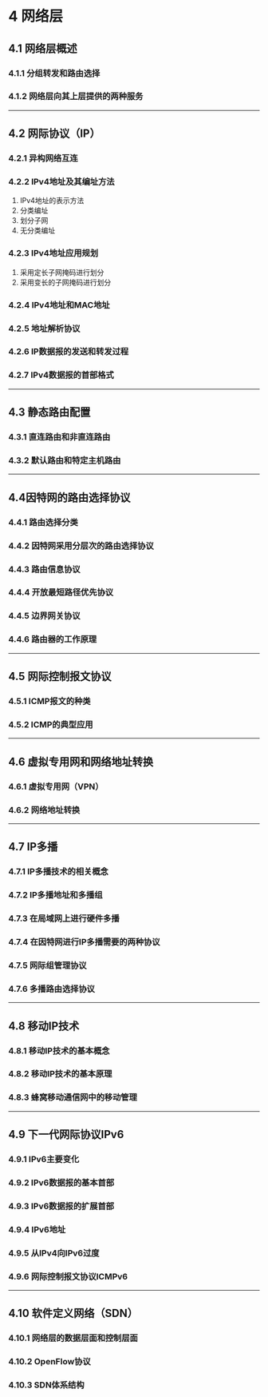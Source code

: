 # 4 网络层
## 4.1 网络层概述
### 4.1.1 分组转发和路由选择
### 4.1.2 网络层向其上层提供的两种服务
---

## 4.2 网际协议（IP）
### 4.2.1 异构网络互连
### 4.2.2 IPv4地址及其编址方法
1. IPv4地址的表示方法
2. 分类编址
3. 划分子网
4. 无分类编址
### 4.2.3 IPv4地址应用规划
1. 采用定长子网掩码进行划分
2. 采用变长的子网掩码进行划分
### 4.2.4 IPv4地址和MAC地址
### 4.2.5 地址解析协议
### 4.2.6 IP数据报的发送和转发过程
### 4.2.7 IPv4数据报的首部格式
---

## 4.3 静态路由配置
### 4.3.1 直连路由和非直连路由
### 4.3.2 默认路由和特定主机路由

---

## 4.4因特网的路由选择协议
### 4.4.1 路由选择分类
### 4.4.2 因特网采用分层次的路由选择协议
### 4.4.3 路由信息协议
### 4.4.4 开放最短路径优先协议
### 4.4.5 边界网关协议
### 4.4.6 路由器的工作原理
---

## 4.5 网际控制报文协议
### 4.5.1 ICMP报文的种类
### 4.5.2 ICMP的典型应用
---

## 4.6 虚拟专用网和网络地址转换
### 4.6.1 虚拟专用网（VPN）
### 4.6.2 网络地址转换
---

## 4.7 IP多播
### 4.7.1 IP多播技术的相关概念
### 4.7.2 IP多播地址和多播组
### 4.7.3 在局域网上进行硬件多播
### 4.7.4 在因特网进行IP多播需要的两种协议
### 4.7.5 网际组管理协议
### 4.7.6 多播路由选择协议
---

## 4.8 移动IP技术
### 4.8.1 移动IP技术的基本概念
### 4.8.2 移动IP技术的基本原理
### 4.8.3 蜂窝移动通信网中的移动管理
---

## 4.9 下一代网际协议IPv6
### 4.9.1 IPv6主要变化
### 4.9.2 IPv6数据报的基本首部
### 4.9.3 IPv6数据报的扩展首部
### 4.9.4 IPv6地址
### 4.9.5 从IPv4向IPv6过度
### 4.9.6 网际控制报文协议ICMPv6
---

## 4.10 软件定义网络（SDN）
### 4.10.1 网络层的数据层面和控制层面
### 4.10.2 OpenFlow协议
### 4.10.3 SDN体系结构

